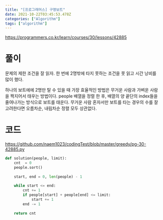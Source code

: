 ```yaml
---
title: "[프로그래머스] 구명보트"
date: 2021-10-22T03:45:53.478Z
categories: ["Algorithm"]
tags: ["algorithm"]
---
```

https://programmers.co.kr/learn/courses/30/lessons/42885

# 풀이

문제의 제한 조건을 잘 읽자. 한 번에 2명밖에 타지 못하는 조건을 못 읽고 시간 낭비를 많이 했다. 

하나의 보트에에 2명만 탈 수 있을 때 가장 효율적인 방법은 무거운 사람과 가벼운 사람을 짝지어서 태우는 방법이다. people 배열을 정렬 한 후, 배열의 양 끝단의 index들을 줄여나가는 방식으로 보트를 태운다. 
무거운 사람 혼자서만 보트를 타는 경우의 수를 잘 고려한다면 오름차순, 내림차순 정렬 모두 상관없다. 

# 코드
https://github.com/naem1023/codingTest/blob/master/greedy/pg-30-42885.py
```py
def solution(people, limit):
    cnt  = 0
    people.sort()
    
    start, end = 0, len(people) - 1
    
    while start <= end:
        cnt += 1
        if people[start] + people[end] <= limit:
            start += 1
        end -= 1
            
    return cnt
```